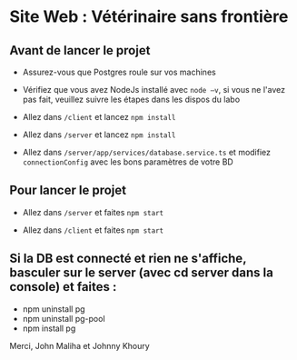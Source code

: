 # Site Web : Vétérinaire sans frontière


## Avant de lancer le projet
- Assurez-vous que Postgres roule sur vos machines 

- Vérifiez que vous avez NodeJs installé avec `node –v`, si vous ne l'avez pas fait, veuillez suivre les étapes dans les dispos du labo

- Allez dans `/client`  et lancez `npm install`

- Allez dans `/server` et lancez `npm install​`

- Allez dans `/server/app/services/database.service.ts` et modifiez `connectionConfig` avec les bons paramètres de votre BD​

## Pour lancer le projet

- Allez dans `/server` et faites `npm start`​

- Allez dans `/client` et faites `npm start`​

## Si la  DB est connecté et rien ne s'affiche, basculer sur le server (avec cd server dans la console) et faites : 
- npm uninstall pg
- npm uninstall pg-pool
- npm install pg 

Merci, 
John Maliha et Johnny Khoury
